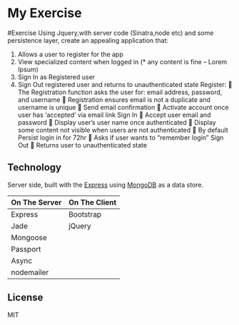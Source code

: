 # My Exercise

#Exercise Using Jquery,with server code (Sinatra,node etc) and some persistence
layer, create an appealing application that:
1. Allows a user to register for the app
2. View specialized content when logged in (* any content is fine – Lorem Ipsum)
3. Sign In as Registered user
4. Sign Out registered user and returns to unauthenticated state
Register:
 The Registration function asks the user for: email address, password, and username
 Registration ensures email is not a duplicate and username is unique
 Send email confirmation
 Activate account once user has ‘accepted’ via email link
Sign In
 Accept user email and password
 Display user’s user name once authenticated
 Display some content not visible when users are not authenticated
 By default Persist login in for 72hr
 Asks if user wants to “remember login”
Sign Out
 Returns user to unauthenticated state


## Technology

Server side, built with the [Express](http://expressjs.com/)
using [MongoDB](http://www.mongodb.org/) as a data store.


| On The Server | On The Client  | 
| ------------- | -------------- | 
| Express       | Bootstrap      | 
| Jade          | jQuery         |
| Mongoose      |                |
| Passport      | 	         |
| Async         | 		 |
|nodemailer	|


## License

MIT
